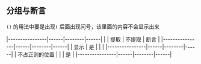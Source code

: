 ##  分组与断言
`()` 的用法中要是出现`(` 后面出现问号，该里面的内容不会显示出来

|----------------|------|--------|------|
|                | 提取 | 不提取 | 断言 |
|----------------|------|--------|------|
| 显示           | 是   |        |      |
|----------------|------|--------|------|
| 不占正则的位置 |      |        | 是   |
|----------------|------|--------|------|
